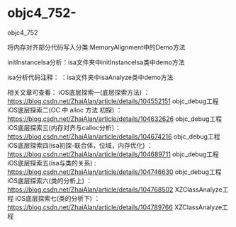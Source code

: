 # objc4_752-
objc4_752


将内存对齐部分代码写入分类:MemoryAlignment中的Demo方法

initInstanceIsa分析：isa文件夹中initInstanceIsa类中demo方法

isa分析代码注释： ：isa文件夹中isaAnalyze类中demo方法  



相关文章可查看：
iOS底层探索一(底层探索方法)                ：https://blog.csdn.net/ZhaiAlan/article/details/104552151   objc_debug工程
iOS底层探索二(OC 中 alloc 方法 初探)   ：https://blog.csdn.net/ZhaiAlan/article/details/104632626   objc_debug工程
iOS底层探索三(内存对齐与calloc分析）：https://blog.csdn.net/ZhaiAlan/article/details/104674216    objc_debug工程
iOS底层探索四(isa初探-联合体，位域，内存优化)   ：https://blog.csdn.net/ZhaiAlan/article/details/104689711  objc_debug工程
iOS底层探索五(isa与类的关系)                :  https://blog.csdn.net/ZhaiAlan/article/details/104746630      objc_debug工程
iOS底层探索六(类的分析上)                     ：https://blog.csdn.net/ZhaiAlan/article/details/104768502    XZClassAnalyze工程
iOS底层探索七(类的分析下)                     ：https://blog.csdn.net/ZhaiAlan/article/details/104789766    XZClassAnalyze工程
